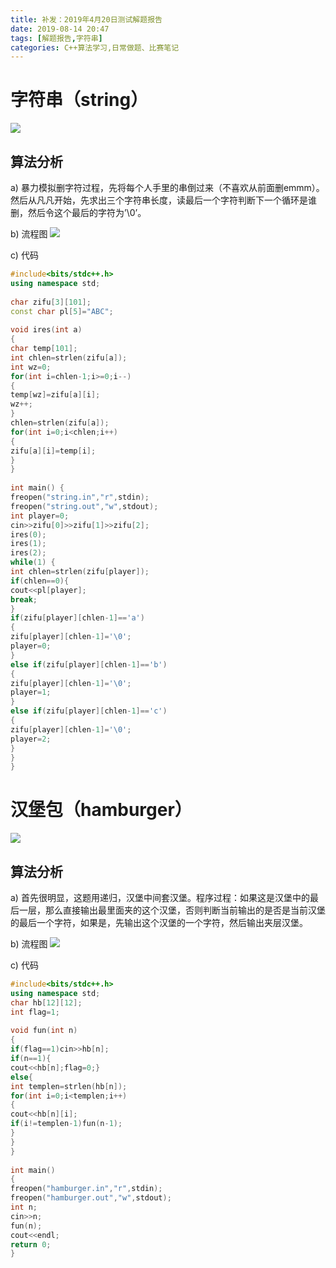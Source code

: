 ```yaml
---
title: 补发：2019年4月20日测试解题报告
date: 2019-08-14 20:47
tags: [解题报告,字符串]
categories: C++算法学习,日常做题、比赛笔记
---
```


# 字符串（string）
![](https://i.loli.net/2019/08/14/NQAdRhYb2zSMLJx.png)
## 算法分析
a) 暴力模拟删字符过程，先将每个人手里的串倒过来（不喜欢从前面删emmm）。然后从凡凡开始，先求出三个字符串长度，读最后一个字符判断下一个循环是谁删，然后令这个最后的字符为’\0’。

b) 流程图
![](https://i.loli.net/2019/08/14/ExIBYmays9lWwQr.png)

c) 代码
``` cpp
#include<bits/stdc++.h>
using namespace std;
 
char zifu[3][101];
const char pl[5]="ABC";
 
void ires(int a)
{
char temp[101];
int chlen=strlen(zifu[a]);
int wz=0;
for(int i=chlen-1;i>=0;i--)
{
temp[wz]=zifu[a][i];
wz++;
}
chlen=strlen(zifu[a]);
for(int i=0;i<chlen;i++)
{
zifu[a][i]=temp[i];
}
}
 
int main() {
freopen("string.in","r",stdin);
freopen("string.out","w",stdout); 
int player=0;
cin>>zifu[0]>>zifu[1]>>zifu[2];
ires(0);
ires(1);
ires(2);
while(1) {
int chlen=strlen(zifu[player]);
if(chlen==0){
cout<<pl[player];
break;
}
if(zifu[player][chlen-1]=='a')
{
zifu[player][chlen-1]='\0';
player=0;
}
else if(zifu[player][chlen-1]=='b')
{
zifu[player][chlen-1]='\0';
player=1;
}
else if(zifu[player][chlen-1]=='c')
{
zifu[player][chlen-1]='\0';
player=2;
}
}
}
```

# 汉堡包（hamburger）
![](https://i.loli.net/2019/08/14/kTziJBu7I1j8Sog.png)
## 算法分析
a) 首先很明显，这题用递归，汉堡中间套汉堡。程序过程：如果这是汉堡中的最后一层，那么直接输出最里面夹的这个汉堡，否则判断当前输出的是否是当前汉堡的最后一个字符，如果是，先输出这个汉堡的一个字符，然后输出夹层汉堡。

b) 流程图
![](https://i.loli.net/2019/08/14/n4ZCGh7rxiPToU9.png)

c) 代码
``` cpp
#include<bits/stdc++.h>
using namespace std;
char hb[12][12];
int flag=1;
 
void fun(int n)
{
if(flag==1)cin>>hb[n];
if(n==1){
cout<<hb[n];flag=0;}
else{
int templen=strlen(hb[n]);
for(int i=0;i<templen;i++)
{
cout<<hb[n][i];
if(i!=templen-1)fun(n-1);
}
}
}
 
int main()
{
freopen("hamburger.in","r",stdin);
freopen("hamburger.out","w",stdout);
int n;
cin>>n;
fun(n);
cout<<endl;
return 0;
}
```
